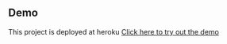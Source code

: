 ## Demo
This project is deployed at heroku
[Click here to try out the demo](https://graduate-admissionwebapp.herokuapp.com/)
